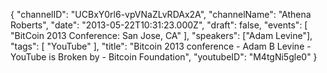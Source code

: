 {
    "channelID": "UCBxY0rl6-vpVNaZLvRDAx2A",
    "channelName": "Athena Roberts",
    "date": "2013-05-22T10:31:23.000Z",
    "draft": false,
    "events": [
        "BitCoin 2013 Conference: San Jose, CA"
    ],
    "speakers": ["Adam Levine"],
    "tags": [
        "YouTube"
    ],
    "title": "Bitcoin 2013 conference - Adam B Levine - YouTube is Broken by - Bitcoin Foundation",
    "youtubeID": "M4tgNi5gle0"
}
